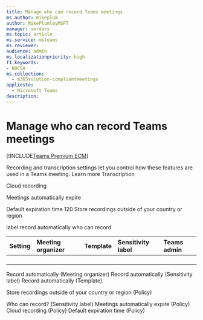 ```yaml
---
title: Manage who can record Teams meetings
ms.author: mikeplum
author: MikePlumleyMSFT
manager: serdars
ms.topic: article
ms.service: msteams
ms.reviewer: 
audience: admin
ms.localizationpriority: high
f1.keywords:
- NOCSH
ms.collection: 
  - m365solution-compliantmeetings
appliesto: 
  - Microsoft Teams
description: 
---
```


# Manage who can record Teams meetings

[!INCLUDE[Teams Premium ECM](includes/teams-premium-ecm.md)]



Recording and transcription settings let you control how these features are used in a Teams meeting. Learn more
Transcription

Cloud recording

Meetings automatically expire

Default expiration time
120
Store recordings outside of your country or region



label
record automatically
who can record

|Setting|Meeting organizer|Template|Sensitivity label|Teams admin|
|:------|:----------------|:-------|:----------------|:----------|
||||||
||||||
||||||
||||||




Record automatically (Meeting organizer)
Record automatically (Sensitivity label)
Record automatically (Template)

Store recordings outside of your country or region (Policy)

Who can record? (Sensitivity label)
Meetings automatically expire (Policy)
Cloud recording (Policy)
Default expiration time (Policy)